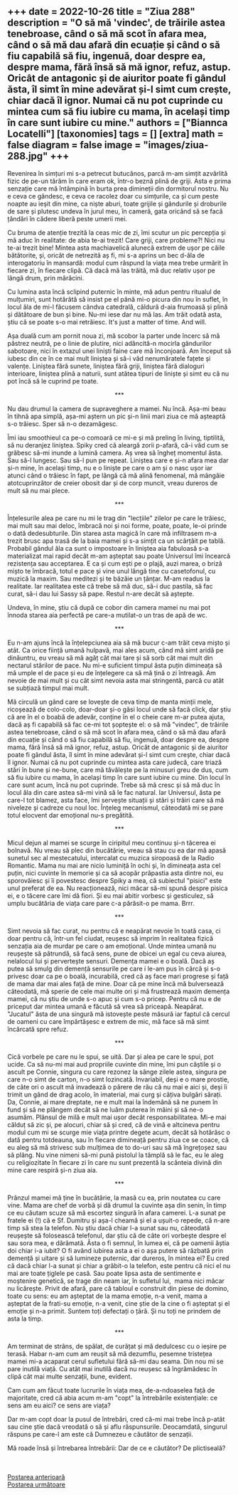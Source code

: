 
+++
date = 2022-10-26
title = "Ziua 288"
description = "O să mă 'vindec', de trăirile astea tenebroase, când o să mă scot în afara mea, când o să mă dau afară din ecuație și când o să fiu capabilă să fiu, ingenuă, doar despre ea, despre mama, fără însă să mă ignor, refuz, astup. Oricât de antagonic și de aiuritor poate fi gândul ăsta, îl simt în mine adevărat și-l simt cum crește, chiar dacă îl ignor. Numai că nu pot cuprinde cu mintea cum să fiu iubire cu mama, în același timp în care sunt iubire cu mine."
authors = ["Biannca Locatelli"]
[taxonomies]
tags = []
[extra]
math = false
diagram = false
image = "images/ziua-288.jpg"
+++
---

Revenirea în simțuri mi s-a petrecut butucănos, parcă m-am simțit azvârlită fizic de pe-un tărâm în care eram ok, într-o beznă plină de griji. Asta e prima senzație care mă întâmpină în burta prea dimineții din dormitorul nostru. Nu e ceva ce gândesc, e ceva ce racolez doar cu simțurile, ca și cum peste noapte au ieșit din mine, ca niște aburi, toate grijile și gândurile și droburile de sare și plutesc undeva în jurul meu, în cameră, gata oricând să se facă țăndări în cădere liberă peste umerii mei.

Cu bruma de atenție trezită la ceas mic de zi, îmi scutur un pic percepția și mă aduc în realitate: de abia te-ai trezit! Care griji, care probleme?! Nici nu te-ai trezit bine! Mintea asta machiavelică alunecă extrem de ușor pe căile bătătorite, și, oricât de netrezită aș fi, mi s-a aprins un bec d-ăla de interogatoriu în mansardă: modul cum răspund la viața mea trebe urmărit în fiecare zi, în fiecare clipă. Că dacă mă las trăită, mă duc relativ ușor pe lângă drum, prin mărăcini.

Cu lumina asta încă sclipind puternic în minte, mă adun pentru ritualul de mulțumiri, sunt hotărâtă să insist pe el până mi-o picura din nou în suflet, în locul ăla de mi-l făcusem cândva catedrală, căldură d-aia frumoasă și plină și dătătoare de bun și bine. Nu-mi iese dar nu mă las. Am trăit odată asta, știu că se poate s-o mai retrăiesc. It's just a matter of time. And will.

Așa duală cum am pornit noua zi, mă scobor la parter unde încerc să mă păstrez neutră, pe o linie de plutire, nici adâncită-n mocirla gândurilor sabotoare, nici în extazul unei liniști faine care mă înconjoară. Am început să iubesc din ce în ce mai mult liniștea și să-i văd nenumăratele fațete și valențe. Liniștea fără sunete, liniștea fără griji, liniștea fără dialoguri interioare, liniștea plină a naturii, sunt atâtea tipuri de liniște și simt eu că nu pot încă să le cuprind pe toate.

<p style="text-align: center;">***</p>

Nu dau drumul la camera de supraveghere a mamei. Nu încă. Așa-mi beau în tihnă apa simplă, așa-mi aștern un pic și-n linii mari ziua ce mă așteaptă s-o trăiesc. Sper să n-o dezamăgesc.

Îmi iau smoothieul ca pe-o comoară ce mi-e și mă preling în living, tiptilită, să nu deranjez liniștea. Spiky cred că aleargă zorii p-afară, că-i văd cum se grăbesc să-mi inunde a lumină camera. Aș vrea să îngheț momentul ăsta. Sau să-l lungesc. Sau să-l pun pe repeat. Liniștea care e și-n afara mea dar și-n mine, în același timp, nu e o liniște pe care o am și o nasc ușor iar atunci când o trăiesc în fapt, pe lângă că mă alină fenomenal, mă mângâie atotcuprinzător de creier obosit dar și de corp muncit, vreau dureros de mult să nu mai plece.

<p style="text-align: center;">***</p>

Înțelesurile alea pe care nu mi le trag din "lecțiile" zilelor pe care le trăiesc, mai mult sau mai deloc, îmbracă noi și noi forme, poate, poate, le-oi prinde o dată dedesubturile. Din starea asta magică în care mă infiltrasem m-a trezit brusc apa trasă de la baia mamei și s-a simțit ca un scârțâit pe tablă. Probabil gândul ăla ca sunt o impostoare în liniștea aia fabuloasă s-a materializat mai rapid decât m-am așteptat sau poate Universul îmi încearcă rezistența sau acceptarea. E ca și cum ești pe o plajă, auzi marea, o briză mișto te îmbracă, totul e pace și vine unul lângă tine cu casetofonul, cu muzică la maxim. Sau meditezi și te bâzâie un țânțar. M-am readus la realitate. Iar realitatea este că trebe să mă duc, să-i duc pastila, să fac curat, să-i dau lui Sassy să pape. Restul n-are decât să aștepte.

Undeva, în mine, știu că după ce cobor din camera mamei nu mai pot înnoda starea aia perfectă pe care-a mutilat-o un tras de apă de wc.

<p style="text-align: center;">***</p>

Eu n-am ajuns încă la înțelepciunea aia să mă bucur c-am trăit ceva mișto și atât. Ca orice ființă umană hulpavă, mai ales acum, când mă simt aridă pe dinăuntru, eu vreau să mă agăț cât mai tare și să sorb cât mai mult din nectarul stărilor de pace. Nu mi-e suficient timpul ăsta puțin dimineața să mă umple el de pace și eu de înțelegere ca să mă țină o zi întreagă. Am nevoie de mai mult și cu cât simt nevoia asta mai stringentă, parcă cu atât se subțiază timpul mai mult.

Mă circulă un gând care se lovește de ceva timp de manta minții mele, ricoșează de colo-colo, doar-doar și-o găsi locul unde să facă click, dar știu că are în el o boabă de adevăr, conține în el o cheie care m-ar putea ajuta, dacă aș fi capabilă să fac ce-mi tot șoptește el: o să mă "vindec", de trăirile astea tenebroase, când o să mă scot în afara mea, când o să mă dau afară din ecuație și când o să fiu capabilă să fiu, ingenuă, doar despre ea, despre mama, fără însă să mă ignor, refuz, astup. Oricât de antagonic și de aiuritor poate fi gândul ăsta, îl simt în mine adevărat și-l simt cum crește, chiar dacă îl ignor. Numai că nu pot cuprinde cu mintea asta care judecă, care triază stări în bune și ne-bune, care mă tăvălește pe la minusuri greu de dus, cum să fiu iubire cu mama, în același timp în care sunt iubire cu mine. Din locul în care sunt acum, încă nu pot cuprinde. Trebe să mă cresc și să mă duc în locul ăla din care astea să-mi vină să le fac natural. Iar Universul, ăsta pe care-l tot blamez, asta face, îmi servește situații și stări și trăiri care să mă niveleze și cadreze cu noul loc. Înțeleg mecanismul, câteodată mi se pare totul elocvent dar emoțional nu-s pregătită.

<p style="text-align: center;">***</p>

Micul dejun al mamei se scurge în ciripitul meu continuu și-n tăcerea ei bolnavă. Nu vreau să plec din bucătărie, vreau să stau cu ea dar mă apasă sunetul sec al mestecatului, intercalat cu muzica siropoasă de la Radio Romantic. Mama nu mai are nicio luminiță în ochi și, în dimineața asta cel puțin, nici cuvinte în memorie și ca să acopăr prăpastia asta dintre noi, eu sporovăiesc și îi povestesc despre Spiky a mea, că subiectul "pisici" este unul preferat de ea. Nu reacționează, nici măcar să-mi spună despre pisica ei, e o tăcere care îmi dă fiori. Și eu mai abitir vorbesc și gesticulez, să umplu bucătăria de viața care pare c-a părăsit-o pe mama. Brrr.

<p style="text-align: center;">***</p>

Simt nevoia să fac curat, nu pentru că e neapărat nevoie în toată casa, ci doar pentru că, într-un fel ciudat, reușesc să imprim în realitatea fizică senzația aia de murdar pe care o am emoțional. Unde mintea umană nu reușește să pătrundă, să facă sens, pune de obicei un egal cu ceva aiurea, nelalocul lui și pervertește sensuri. Demența mamei e o boală. Dacă aș putea să smulg din demență sensurile pe care i le-am pus în cârcă și s-o privesc doar ca pe o boală, incurabilă, cred că aș face mari progrese și față de mama dar mai ales față de mine. Doar că pe mine încă mă bulversează câteodată, mă sperie de cele mai multe ori și mă frustrează maxim demența mamei, că nu știu de unde s-o apuc și cum s-o pricep. Pentru că nu e de priceput dar mintea umană e făcută să vrea să priceapă. Neapărat. "Jucatul" ăsta de una singură mă istovește peste măsură iar faptul că cercul de oameni cu care împărtășesc e extrem de mic, mă face să mă simt încărcată spre refuz.

<p style="text-align: center;">***</p>

Cică vorbele pe care nu le spui, se uită. Dar și alea pe care le spui, pot ucide. Ca să nu-mi mai aud propriile cuvinte din mine, îmi pun căștile și o ascult pe Connie, singura cu care rezonez la sânge zilele astea, singura pe care n-o simt de carton, n-o simt lozincată. Invariabil, deși e o mare prostie, de câte ori o ascult mă invadează o părere de rău că nu mai e aici și, deși îi trimit un gând de drag acolo, în imaterial, mai curg și câțiva bulgări sărați. Da, Connie, ai mare dreptate, ne e mult mai la îndemână să ne punem în fund și să ne plângem decât să ne luăm puterea în mâini și să ne-o asumăm. Plânsul de milă e mult mai ușor decât responsabilitatea. Mi-e mai călduț să zic și, pe alocuri, chiar să și cred, că de vină e altcineva pentru modul cum mi se scurge mie viața printre degete acum, decât să hotărăsc o dată pentru totdeauna, sau în fiecare dimineață pentru ziua ce se coace, că eu aleg să mă strivesc sub mulțimea de to do-uri sau să mă îngrețoșez sau să plâng. Nu vine nimeni să-mi pună pistolul la tâmplă să le fac, eu le aleg cu religiozitate în fiecare zi în care nu sunt prezentă la scânteia divină din mine care respiră și-n ziua aia.

<p style="text-align: center;">***</p>

Prânzul mamei mă ține în bucătărie, la masă cu ea, prin noutatea cu care vine. Mama are chef de vorbă și dă drumul la cuvinte așa din senin, în timp ce eu căutam scuze să mă escortez singură în afara camerei. L-a sunat pe fratele ei (!) că e Sf. Dumitru și așa-l cheamă și el a ușuit-o repede, că n-are timp să stea la telefon. Nu știu dacă chiar l-a sunat sau nu, câteodată reușește să folosească telefonul, dar știu că de câte ori vorbește despre el sau sora mea, e dărâmată. Ăsta o fi semnul, în lumea ei, că pe oamenii ăștia doi chiar i-a iubit? O fi având iubirea asta a ei o așa putere să răzbată prin demență și uitare și să lumineze puternic, dar dureros, în mintea ei? Eu cred că dacă chiar l-a sunat și chiar a grăbit-o la telefon, este pentru că nici el nu mai are toate țiglele pe casă. Sau poate lipsa asta de sentimente e moștenire genetică, se trage din neam iar, în sufletul lui,  mama nici măcar nu licărește. Privit de afară, pare că tabloul e construit din piese de domino, toate cu sens: eu am așteptat de la mama emoție, n-a venit, mama a așteptat de la frati-su emoție, n-a venit, cine știe de la cine o fi așteptat și el emoție și n-a primit. Suntem toți defectați o țâră. Și nu toți ne prindem de asta la timp.

<p style="text-align: center;">***</p>

Am terminat de strâns, de spălat, de curățat și mă dedulcesc cu o ieșire pe terasă. Habar n-am cum am reușit să mă dezumflu, pesemne tristețea mamei mi-a acaparat cerul sufletului fără să-mi dau seama. Din nou mi se pare inutilă viață. Cu atât mai inutilă dacă nu reușesc să îngrămădesc în clipă cât mai multe senzații, bune, evident.

Cam cum am făcut toate lucrurile în viața mea, de-a-ndoaselea față de majoritate, cred că abia acum m-am "copt" la întrebările existențiale: ce sens am eu aici? ce sens are viața?

Dar m-am copt doar la pusul de întrebări, cred că-mi mai trebe încă p-atât sau cine știe dacă vreodată o să și aflu răspunsurile. Deocamdată, singurul răspuns pe care-l am este că Dumnezeu e căutător de senzații.

Mă roade însă și întrebarea întrebării: Dar de ce e căutător? De plictiseală?

<br/>

<br/>

<div class="flex justify-between">
  <div>
    <a href="/blog/ziua-287/">Postarea anterioară</a>
  </div>
  <div>
    <a href="/blog/ziua-289/">Postarea următoare</a>
  </div>
</div>
